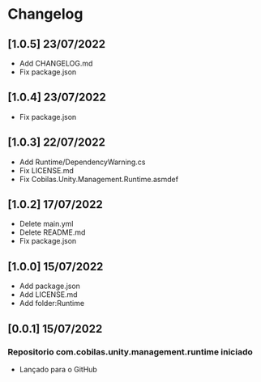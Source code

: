 # Changelog
## [1.0.5] 23/07/2022
- Add CHANGELOG.md
- Fix package.json
## [1.0.4] 23/07/2022
- Fix package.json
## [1.0.3] 22/07/2022
- Add Runtime/DependencyWarning.cs
- Fix LICENSE.md
- Fix Cobilas.Unity.Management.Runtime.asmdef
## [1.0.2] 17/07/2022
- Delete main.yml
- Delete README.md
- Fix package.json
## [1.0.0] 15/07/2022
- Add package.json
- Add LICENSE.md
- Add folder:Runtime
## [0.0.1] 15/07/2022
### Repositorio com.cobilas.unity.management.runtime iniciado
- Lançado para o GitHub